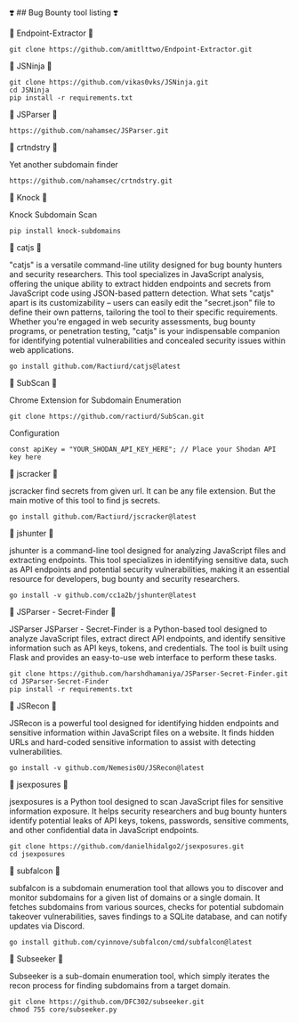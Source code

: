 ❣️   ## Bug Bounty tool listing ❣️


🎯 Endpoint-Extractor 🎯

```
git clone https://github.com/amitlttwo/Endpoint-Extractor.git

```

🎯 JSNinja 🎯

```
git clone https://github.com/vikas0vks/JSNinja.git
cd JSNinja
pip install -r requirements.txt
```

🎯 JSParser 🎯 

```
https://github.com/nahamsec/JSParser.git
```

🎯 crtndstry 🎯 

Yet another subdomain finder

```
https://github.com/nahamsec/crtndstry.git
```

🎯 Knock 🎯 

Knock Subdomain Scan

```
pip install knock-subdomains

```

🎯 catjs 🎯 

"catjs" is a versatile command-line utility designed for bug bounty hunters and security researchers. This tool specializes in JavaScript analysis, offering the unique ability to extract hidden endpoints and secrets from JavaScript code using JSON-based pattern detection. What sets "catjs" apart is its customizability – users can easily edit the "secret.json" file to define their own patterns, tailoring the tool to their specific requirements. Whether you're engaged in web security assessments, bug bounty programs, or penetration testing, "catjs" is your indispensable companion for identifying potential vulnerabilities and concealed security issues within web applications.
```
go install github.com/Ractiurd/catjs@latest

```

🎯 SubScan 🎯 

Chrome Extension for Subdomain Enumeration

```
git clone https://github.com/ractiurd/SubScan.git

```
Configuration
```
const apiKey = "YOUR_SHODAN_API_KEY_HERE"; // Place your Shodan API key here
```

🎯 jscracker 🎯 

jscracker find secrets from given url. It can be any file extension. But the main motive of this tool to find js secrets.
```
go install github.com/Ractiurd/jscracker@latest
```

🎯 jshunter 🎯 

jshunter is a command-line tool designed for analyzing JavaScript files and extracting endpoints. This tool specializes in identifying sensitive data, such as API endpoints and potential security vulnerabilities, making it an essential resource for developers, bug bounty and security researchers.
```
go install -v github.com/cc1a2b/jshunter@latest

```

🎯 JSParser - Secret-Finder 🎯 

JSParser JSParser - Secret-Finder is a Python-based tool designed to analyze JavaScript files, extract direct API endpoints, and identify sensitive information such as API keys, tokens, and credentials. The tool is built using Flask and provides an easy-to-use web interface to perform these tasks.

```
git clone https://github.com/harshdhamaniya/JSParser-Secret-Finder.git
cd JSParser-Secret-Finder
pip install -r requirements.txt
```

🎯 JSRecon 🎯 

JSRecon is a powerful tool designed for identifying hidden endpoints and sensitive information within JavaScript files on a website. It finds hidden URLs and hard-coded sensitive information to assist with detecting vulnerabilities.

```
go install -v github.com/Nemesis0U/JSRecon@latest
```

🎯 jsexposures 🎯 

jsexposures is a Python tool designed to scan JavaScript files for sensitive information exposure. It helps security researchers and bug bounty hunters identify potential leaks of API keys, tokens, passwords, sensitive comments, and other confidential data in JavaScript endpoints.

```
git clone https://github.com/danielhidalgo2/jsexposures.git
cd jsexposures
```

🎯 subfalcon 🎯 

subfalcon is a subdomain enumeration tool that allows you to discover and monitor subdomains for a given list of domains or a single domain. It fetches subdomains from various sources, checks for potential subdomain takeover vulnerabilities, saves findings to a SQLite database, and can notify updates via Discord.
```
go install github.com/cyinnove/subfalcon/cmd/subfalcon@latest
```

🎯 Subseeker 🎯 

Subseeker is a sub-domain enumeration tool, which simply iterates the recon process for finding subdomains from a target domain.
```
git clone https://github.com/DFC302/subseeker.git
chmod 755 core/subseeker.py
```













